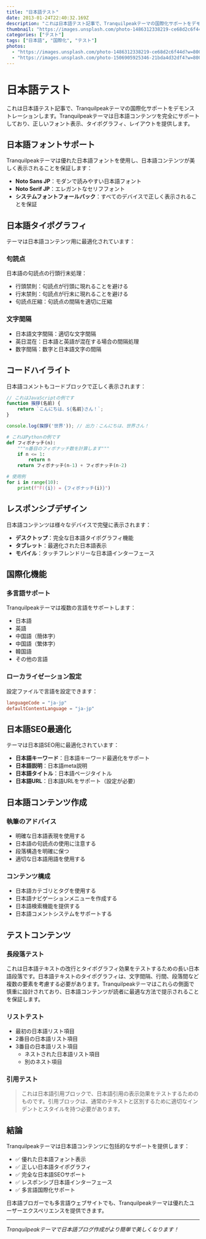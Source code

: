 ```yaml
---
title: "日本語テスト"
date: 2013-01-24T22:40:32.169Z
description: "これは日本語テスト記事で、Tranquilpeakテーマの国際化サポートをデモンストレーションします"
thumbnail: "https://images.unsplash.com/photo-1486312338219-ce68d2c6f44d?w=800&h=600&fit=crop"
categories: ["テスト"]
tags: ["日本語", "国際化", "テスト"]
photos:
  - "https://images.unsplash.com/photo-1486312338219-ce68d2c6f44d?w=800&h=600&fit=crop"
  - "https://images.unsplash.com/photo-1506905925346-21bda4d32df4?w=800&h=600&fit=crop"
---
```


# 日本語テスト

これは日本語テスト記事で、Tranquilpeakテーマの国際化サポートをデモンストレーションします。Tranquilpeakテーマは日本語コンテンツを完全にサポートしており、正しいフォント表示、タイポグラフィ、レイアウトを提供します。

## 日本語フォントサポート

Tranquilpeakテーマは優れた日本語フォントを使用し、日本語コンテンツが美しく表示されることを保証します：

- **Noto Sans JP**：モダンで読みやすい日本語フォント
- **Noto Serif JP**：エレガントなセリフフォント
- **システムフォントフォールバック**：すべてのデバイスで正しく表示されることを保証

## 日本語タイポグラフィ

テーマは日本語コンテンツ用に最適化されています：

### 句読点
日本語の句読点の行頭行末処理：
- 行頭禁則：句読点が行頭に現れることを避ける
- 行末禁則：句読点が行末に現れることを避ける
- 句読点圧縮：句読点の間隔を適切に圧縮

### 文字間隔
- 日本語文字間隔：適切な文字間隔
- 英日混在：日本語と英語が混在する場合の間隔処理
- 数字間隔：数字と日本語文字の間隔

## コードハイライト

日本語コメントもコードブロックで正しく表示されます：

```javascript
// これはJavaScriptの例です
function 挨拶(名前) {
    return `こんにちは、${名前}さん！`;
}

console.log(挨拶('世界')); // 出力：こんにちは、世界さん！
```

```python
# これはPythonの例です
def フィボナッチ(n):
    """n番目のフィボナッチ数を計算します"""
    if n <= 1:
        return n
    return フィボナッチ(n-1) + フィボナッチ(n-2)

# 使用例
for i in range(10):
    print(f"F({i}) = {フィボナッチ(i)}")
```

## レスポンシブデザイン

日本語コンテンツは様々なデバイスで完璧に表示されます：

- **デスクトップ**：完全な日本語タイポグラフィ機能
- **タブレット**：最適化された日本語表示
- **モバイル**：タッチフレンドリーな日本語インターフェース

## 国際化機能

### 多言語サポート
Tranquilpeakテーマは複数の言語をサポートします：

- 日本語
- 英語
- 中国語（簡体字）
- 中国語（繁体字）
- 韓国語
- その他の言語

### ローカライゼーション設定
設定ファイルで言語を設定できます：

```toml
languageCode = "ja-jp"
defaultContentLanguage = "ja-jp"
```

## 日本語SEO最適化

テーマは日本語SEO用に最適化されています：

- **日本語キーワード**：日本語キーワード最適化をサポート
- **日本語説明**：日本語meta説明
- **日本語タイトル**：日本語ページタイトル
- **日本語URL**：日本語URLをサポート（設定が必要）

## 日本語コンテンツ作成

### 執筆のアドバイス
- 明確な日本語表現を使用する
- 日本語の句読点の使用に注意する
- 段落構造を明確に保つ
- 適切な日本語用語を使用する

### コンテンツ構成
- 日本語カテゴリとタグを使用する
- 日本語ナビゲーションメニューを作成する
- 日本語検索機能を提供する
- 日本語コメントシステムをサポートする

## テストコンテンツ

### 長段落テスト
これは日本語テキストの改行とタイポグラフィ効果をテストするための長い日本語段落です。日本語テキストのタイポグラフィは、文字間隔、行間、段落間など複数の要素を考慮する必要があります。Tranquilpeakテーマはこれらの側面で慎重に設計されており、日本語コンテンツが読者に最適な方法で提示されることを保証します。

### リストテスト
- 最初の日本語リスト項目
- 2番目の日本語リスト項目
- 3番目の日本語リスト項目
  - ネストされた日本語リスト項目
  - 別のネスト項目

### 引用テスト
> これは日本語引用ブロックで、日本語引用の表示効果をテストするためのものです。引用ブロックは、通常のテキストと区別するために適切なインデントとスタイルを持つ必要があります。

## 結論

Tranquilpeakテーマは日本語コンテンツに包括的なサポートを提供します：

- ✅ 優れた日本語フォント表示
- ✅ 正しい日本語タイポグラフィ
- ✅ 完全な日本語SEOサポート
- ✅ レスポンシブ日本語インターフェース
- ✅ 多言語国際化サポート

日本語ブロガーでも多言語ウェブサイトでも、Tranquilpeakテーマは優れたユーザーエクスペリエンスを提供できます。

---

*Tranquilpeakテーマで日本語ブログ作成がより簡単で美しくなります！* 